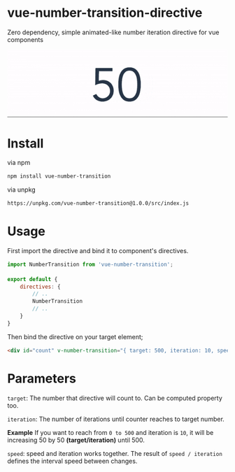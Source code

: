 # vue-number-transition-directive
Zero dependency, simple animated-like number iteration directive for vue components

![](https://github.com/tugayilik/vue-number-transition-directive/blob/master/static/logo.gif)

# Install
via npm

```bash
npm install vue-number-transition
```

via unpkg

```bash
https://unpkg.com/vue-number-transition@1.0.0/src/index.js
```

# Usage

First import the directive and bind it to component's directives.

```js
import NumberTransition from 'vue-number-transition';

export default {
    directives: {
        // ..
        NumberTransition
        // ..
    }
}
```

Then bind the directive on your target element;

```html
<div id="count" v-number-transition="{ target: 500, iteration: 10, speed: 1000 }">
```

# Parameters

`target`: The number that directive will count to. Can be computed property too.

`iteration`: The number of iterations until counter reaches to target number. 

**Example**
If you want to reach from `0 to 500` and iteration is `10`, it will be increasing 50 by 50 **(target/iteration)** until 500.

`speed`: speed and iteration works together. The result of `speed / iteration` defines the interval speed between changes.